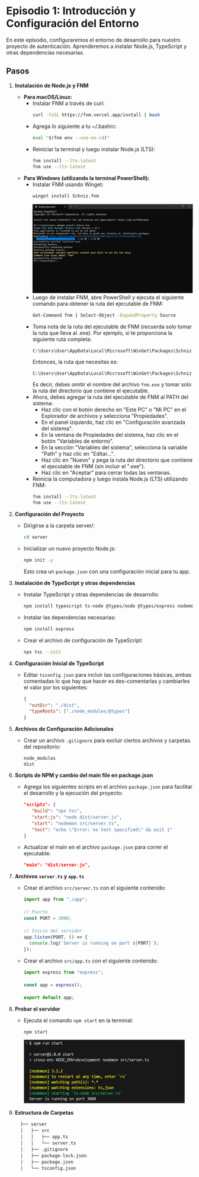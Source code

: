 # Episodio 1: Introducción y Configuración del Entorno

En este episodio, configuraremos el entorno de desarrollo para nuestro proyecto de autenticación. Aprenderemos a instalar Node.js, TypeScript y otras dependencias necesarias.

## Pasos

1. **Instalación de Node.js y FNM**

   - **Para macOS/Linux:**
     - Instalar FNM a través de curl:
       ```bash
       curl -fsSL https://fnm.vercel.app/install | bash
       ```
     - Agrega lo siguiente a tu ~/.bashrc:
       ```bash
       eval "$(fnm env --use-on-cd)"
       ```
     - Reiniciar la terminal y luego instalar Node.js (LTS):
       ```bash
       fnm install --lts-latest
       fnm use --lts-latest
       ```
   - **Para Windows (utilizando la terminal PowerShell):**
     - Instalar FNM usando Winget:
       ```bash
       winget install Schniz.fnm
       ```
       ![Captura](./images/install-fnm-windows.png)
     - Luego de instalar FNM, abre PowerShell y ejecuta el siguiente comando para obtener la ruta del ejecutable de FNM:
       ```bash
       Get-Command fnm | Select-Object -ExpandProperty Source
       ```
     - Toma nota de la ruta del ejecutable de FNM (recuerda solo tomar la ruta que lleva al .exe). Por ejemplo, si te proporciona la siguiente ruta completa:
       ```
       C:\Users\User\AppData\Local\Microsoft\WinGet\Packages\Schniz.fnm_Microsoft.Winget.Source_8wekyb3d8bbwe\fnm.exe
       ```
       Entonces, la ruta que necesitas es:
       ```
       C:\Users\User\AppData\Local\Microsoft\WinGet\Packages\Schniz.fnm_Microsoft.Winget.Source_8wekyb3d8bbwe
       ```
       Es decir, debes omitir el nombre del archivo `fnm.exe` y tomar solo la ruta del directorio que contiene el ejecutable.
     - Ahora, debes agregar la ruta del ejecutable de FNM al PATH del sistema:
       - Haz clic con el botón derecho en "Este PC" o "Mi PC" en el Explorador de archivos y selecciona "Propiedades".
       - En el panel izquierdo, haz clic en "Configuración avanzada del sistema".
       - En la ventana de Propiedades del sistema, haz clic en el botón "Variables de entorno".
       - En la sección "Variables del sistema", selecciona la variable "Path" y haz clic en "Editar...".
       - Haz clic en "Nuevo" y pega la ruta del directorio que contiene el ejecutable de FNM (sin incluir el ".exe").
       - Haz clic en "Aceptar" para cerrar todas las ventanas.
     - Reinicia la computadora y luego instala Node.js (LTS) utilizando FNM:
       ```bash
       fnm install --lts-latest
       fnm use --lts-latest
       ```

2. **Configuración del Proyecto**

   - Dirigirse a la carpeta server/:
     ```bash
     cd server
     ```
   - Inicializar un nuevo proyecto Node.js:
     ```bash
     npm init -y
     ```
     Esto crea un `package.json` con una configuración inicial para tu app.

3. **Instalación de TypeScript y otras dependencias**

   - Instalar TypeScript y otras dependencias de desarrollo:
     ```bash
     npm install typescript ts-node @types/node @types/express nodemon --save-dev
     ```
   - Instalar las dependencias necesarias:
     ```bash
     npm install express
     ```
   - Crear el archivo de configuración de TypeScript:
     ```bash
     npx tsc --init
     ```

4. **Configuración Inicial de TypeScript**

   - Editar `tsconfig.json` para incluir las configuraciones básicas, ambas comentadas lo que hay que hacer es des-comentarlas y cambiarles el valor por los siguientes:

     ```json
     {
       "outDir": "./dist",
       "typeRoots": ["./node_modules/@types"]
     }
     ```

5. **Archivos de Configuración Adicionales**

   - Crear un archivo `.gitignore` para excluir ciertos archivos y carpetas del repositorio:
     ```
     node_modules
     dist
     ```

6. **Scripts de NPM y cambio del main file en package.json**

   - Agrega los siguientes scripts en el archivo `package.json` para facilitar el desarrollo y la ejecución del proyecto:

     ```json
     "scripts": {
        "build": "npx tsc",
        "start:js": "node dist/server.js",
        "start": "nodemon src/server.ts",
        "test": "echo \"Error: no test specified\" && exit 1"
     }
     ```

   - Actualizar el main en el archivo `package.json` para correr el ejecutable:

     ```json
     "main": "dist/server.js",
     ```

7. **Archivos `server.ts` y `app.ts`**

   - Crear el archivo `src/server.ts` con el siguiente contenido:

     ```typescript
     import app from "./app";

     // Puerto
     const PORT = 3000;

     // Inicio del servidor
     app.listen(PORT, () => {
       console.log(`Server is running on port ${PORT}`);
     });
     ```

   - Crear el archivo `src/app.ts` con el siguiente contenido:

     ```typescript
     import express from "express";

     const app = express();

     export default app;
     ```

8. **Probar el servidor**

   - Ejecuta el comando `npm start` en la terminal:

     ```bash
     npm start
     ```

     ![Captura](./images/server-is-running.png)

9. **Estructura de Carpetas**

   ```bash
     ├── server
     │   ├── src
     │   │   ├── app.ts
     │   │   └── server.ts
     │   ├── .gitignore
     │   ├── package-lock.json
     │   ├── package.json
     │   └── tsconfig.json

   ```
